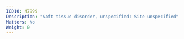 ```yaml
---
ICD10: M7999
Description: "Soft tissue disorder, unspecified: Site unspecified"
Matters: No
Weight: 0
---
```

